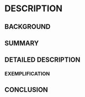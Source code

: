 # DESCRIPTION

## BACKGROUND

## SUMMARY

## DETAILED DESCRIPTION

### EXEMPLIFICATION

## CONCLUSION

